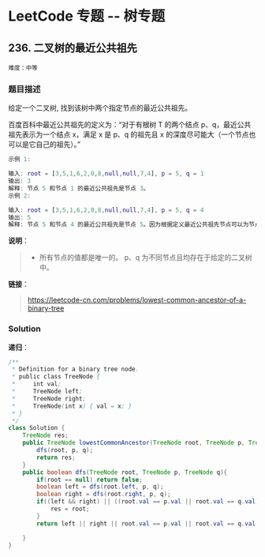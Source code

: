 # LeetCode 专题 -- 树专题

## 236. 二叉树的最近公共祖先

`难度：中等`

### 题目描述

给定一个二叉树, 找到该树中两个指定节点的最近公共祖先。

百度百科中最近公共祖先的定义为：“对于有根树 T 的两个结点 p、q，最近公共祖先表示为一个结点 x，满足 x 是 p、q 的祖先且 x 的深度尽可能大（一个节点也可以是它自己的祖先）。”

```matlab
示例 1:

输入: root = [3,5,1,6,2,0,8,null,null,7,4], p = 5, q = 1
输出: 3
解释: 节点 5 和节点 1 的最近公共祖先是节点 3。
示例 2:

输入: root = [3,5,1,6,2,0,8,null,null,7,4], p = 5, q = 4
输出: 5
解释: 节点 5 和节点 4 的最近公共祖先是节点 5。因为根据定义最近公共祖先节点可以为节点本身。
```

**说明**：

> - 所有节点的值都是唯一的。
> p、q 为不同节点且均存在于给定的二叉树中。

**链接**：
> <https://leetcode-cn.com/problems/lowest-common-ancestor-of-a-binary-tree>

### Solution


**递归**：

```java
/**
 * Definition for a binary tree node.
 * public class TreeNode {
 *     int val;
 *     TreeNode left;
 *     TreeNode right;
 *     TreeNode(int x) { val = x; }
 * }
 */
class Solution {
    TreeNode res;
    public TreeNode lowestCommonAncestor(TreeNode root, TreeNode p, TreeNode q) {
        dfs(root, p, q);
        return res;
    }
    public boolean dfs(TreeNode root, TreeNode p, TreeNode q){
        if(root == null) return false;
        boolean left = dfs(root.left, p, q);
        boolean right = dfs(root.right, p, q);
        if((left && right) || ((root.val == p.val || root.val == q.val) && (left || right))){
            res = root;
        }
        return left || right || root.val == p.val || root.val == q.val;

    }
}
```
